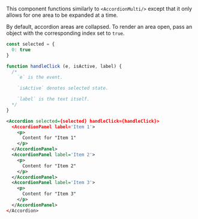 This component functions similarly to `<AccordionMulti/>` except that it only allows for one area to be expanded at a time.

By default, accordion areas are collapsed. To render an area open, pass an object with the corresponding index set to `true`.

```js
const selected = {
  0: true
}

function handleClick (e, isActive, label) {
  /*
    `e` is the event.

    `isActive` denotes selected state.

    `label` is the text itself.
  */
}
```

```xml
<Accordion selected={selected} handleClick={handleClick}>
  <AccordionPanel label='Item 1'>
    <p>
      Content for "Item 1"
    </p>
  </AccordionPanel>
  <AccordionPanel label='Item 2'>
    <p>
      Content for "Item 2"
    </p>
  </AccordionPanel>
  <AccordionPanel label='Item 3'>
    <p>
      Content for "Item 3"
    </p>
  </AccordionPanel>
</Accordion>
```